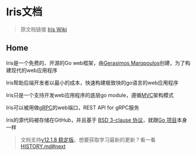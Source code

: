 # Iris文档

> 原文档链接 [Iris Wiki](https://github.com/kataras/iris/wiki)

## Home

Iris是一个免费的、开源的Go web框架，由[Gerasimos Maropoulos](https://twitter.com/MakisMaropoulos)创建，为了构建现代的web应用程序

Iris帮助后端开发者以最小的成本，快速构建极致快的go语言的web应用程序

Iris只是一个支持开发web应用程序的底层go module，遵循[MVC](https://en.wikipedia.org/wiki/Model%E2%80%93view%E2%80%93controller)架构模式

Iris可以被用做[gRPC](https://grpc.io/)的web端口，REST API for gRPC服务

Iris的源代码被存储在GitHub，并且基于 [BSD 3-clause 协议](https://opensource.org/licenses/BSD-3-Clause)，就跟[Go 项目](https://github.com/golang/go)本身一样

> 文档支持[v12.1.8 稳定版](https://github.com/kataras/iris/tree/v12.1.8)。想要获取学习最新的更新？看一看[HISTORY.md#next](https://github.com/kataras/iris/blob/master/HISTORY.md#next)

